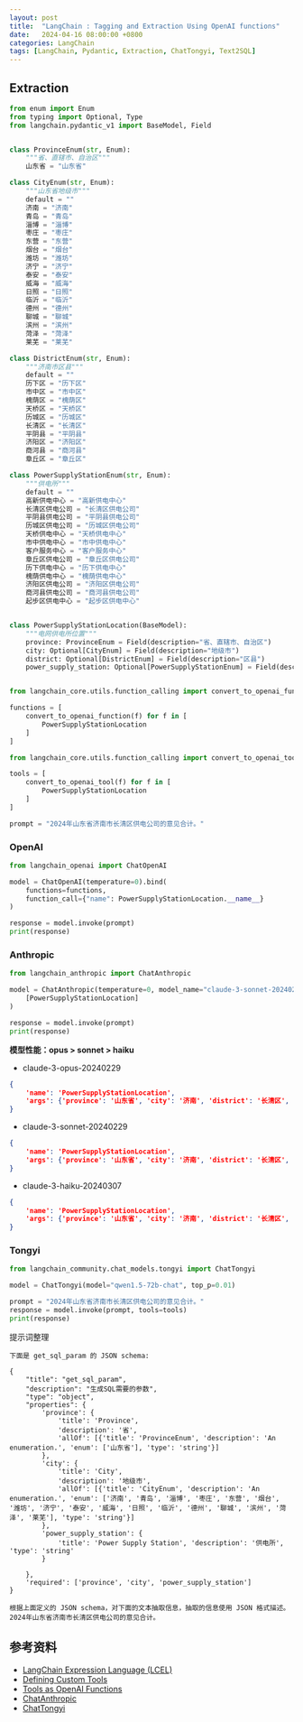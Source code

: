 ```yaml
---
layout: post
title:  "LangChain : Tagging and Extraction Using OpenAI functions"
date:   2024-04-16 08:00:00 +0800
categories: LangChain
tags: [LangChain, Pydantic, Extraction, ChatTongyi, Text2SQL]
---
```


## Extraction

```python
from enum import Enum
from typing import Optional, Type
from langchain.pydantic_v1 import BaseModel, Field


class ProvinceEnum(str, Enum):
    """省、直辖市、自治区"""
    山东省 = "山东省"

class CityEnum(str, Enum):
    """山东省地级市"""
    default = ""
    济南 = "济南"
    青岛 = "青岛"
    淄博 = "淄博"
    枣庄 = "枣庄"
    东营 = "东营"
    烟台 = "烟台"
    潍坊 = "潍坊"
    济宁 = "济宁"
    泰安 = "泰安"
    威海 = "威海"
    日照 = "日照"
    临沂 = "临沂"
    德州 = "德州"
    聊城 = "聊城"
    滨州 = "滨州"
    菏泽 = "菏泽"
    莱芜 = "莱芜"

class DistrictEnum(str, Enum):
    """济南市区县"""
    default = ""
    历下区 = "历下区"
    市中区 = "市中区"
    槐荫区 = "槐荫区"
    天桥区 = "天桥区"
    历城区 = "历城区"
    长清区 = "长清区"
    平阴县 = "平阴县"
    济阳区 = "济阳区"
    商河县 = "商河县"
    章丘区 = "章丘区"

class PowerSupplyStationEnum(str, Enum):
    """供电所"""
    default = ""
    高新供电中心 = "高新供电中心"
    长清区供电公司 = "长清区供电公司"
    平阴县供电公司 = "平阴县供电公司"
    历城区供电公司 = "历城区供电公司"
    天桥供电中心 = "天桥供电中心"
    市中供电中心 = "市中供电中心"
    客户服务中心 = "客户服务中心"
    章丘区供电公司 = "章丘区供电公司"
    历下供电中心 = "历下供电中心"
    槐荫供电中心 = "槐荫供电中心"
    济阳区供电公司 = "济阳区供电公司"
    商河县供电公司 = "商河县供电公司"
    起步区供电中心 = "起步区供电中心"


class PowerSupplyStationLocation(BaseModel):
    """电网供电所位置"""
    province: ProvinceEnum = Field(description="省、直辖市、自治区")
    city: Optional[CityEnum] = Field(description="地级市")
    district: Optional[DistrictEnum] = Field(description="区县")
    power_supply_station: Optional[PowerSupplyStationEnum] = Field(description="供电所")


from langchain_core.utils.function_calling import convert_to_openai_function

functions = [
    convert_to_openai_function(f) for f in [
        PowerSupplyStationLocation
    ]
]

from langchain_core.utils.function_calling import convert_to_openai_tool

tools = [
    convert_to_openai_tool(f) for f in [
        PowerSupplyStationLocation
    ]
]

prompt = "2024年山东省济南市长清区供电公司的意见合计。"
```

### OpenAI

```python
from langchain_openai import ChatOpenAI

model = ChatOpenAI(temperature=0).bind(
    functions=functions,
    function_call={"name": PowerSupplyStationLocation.__name__}
)

response = model.invoke(prompt)
print(response)
```

### Anthropic

```python
from langchain_anthropic import ChatAnthropic

model = ChatAnthropic(temperature=0, model_name="claude-3-sonnet-20240229").bind_tools(
    [PowerSupplyStationLocation]
)

response = model.invoke(prompt)
print(response)
```

**模型性能：opus > sonnet > haiku**

- claude-3-opus-20240229
```json
{
    'name': 'PowerSupplyStationLocation', 
    'args': {'province': '山东省', 'city': '济南', 'district': '长清区', 'power_supply_station': '长清区供电公司'}
}
```

- claude-3-sonnet-20240229
```json
{
    'name': 'PowerSupplyStationLocation', 
    'args': {'province': '山东省', 'city': '济南', 'district': '长清区', 'power_supply_station': '长清区供电公司'}
}
```

- claude-3-haiku-20240307
```json
{
    'name': 'PowerSupplyStationLocation', 
    'args': {'province': '山东省', 'city': '济南', 'district': '长清区', 'power_supply_station': '长清区供电公司'}
}
```

### Tongyi

```python
from langchain_community.chat_models.tongyi import ChatTongyi

model = ChatTongyi(model="qwen1.5-72b-chat", top_p=0.01)

prompt = "2024年山东省济南市长清区供电公司的意见合计。"
response = model.invoke(prompt, tools=tools)
print(response)
```

提示词整理

```
下面是 get_sql_param 的 JSON schema:

{
    "title": "get_sql_param",
    "description": "生成SQL需要的参数",
    "type": "object",
    "properties": {
        'province': {
            'title': 'Province',
            'description': '省', 
            'allOf': [{'title': 'ProvinceEnum', 'description': 'An enumeration.', 'enum': ['山东省'], 'type': 'string'}]
        }, 
        'city': {
            'title': 'City',
            'description': '地级市', 
            'allOf': [{'title': 'CityEnum', 'description': 'An enumeration.', 'enum': ['济南', '青岛', '淄博', '枣庄', '东营', '烟台', '潍坊', '济宁', '泰安', '威海', '日照', '临沂', '德州', '聊城', '滨州', '菏泽', '莱芜'], 'type': 'string'}]
        }, 
        'power_supply_station': {
            'title': 'Power Supply Station', 'description': '供电所', 'type': 'string'
        }

    },
    'required': ['province', 'city', 'power_supply_station']
}

根据上面定义的 JSON schema，对下面的文本抽取信息，抽取的信息使用 JSON 格式描述。
2024年山东省济南市长清区供电公司的意见合计。
```


## 参考资料
- [LangChain Expression Language (LCEL)](https://python.langchain.com/docs/expression_language/)
- [Defining Custom Tools](https://python.langchain.com/docs/modules/tools/custom_tools/)
- [Tools as OpenAI Functions](https://python.langchain.com/docs/modules/tools/tools_as_openai_functions/)
- [ChatAnthropic](https://python.langchain.com/docs/integrations/chat/anthropic/)
- [ChatTongyi](https://python.langchain.com/docs/integrations/chat/tongyi/)
